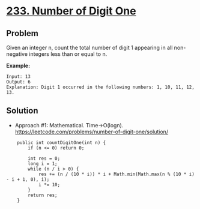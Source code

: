 # <a href='https://leetcode.com/problems/number-of-digit-one'>233. Number of Digit One</a>

## Problem
Given an integer n, count the total number of digit 1 appearing in all non-negative integers less than or equal to n.

<strong>Example:</strong>
```
Input: 13
Output: 6 
Explanation: Digit 1 occurred in the following numbers: 1, 10, 11, 12, 13.
```

## Solution
- Approach #1: Mathematical. Time->O(logn).
https://leetcode.com/problems/number-of-digit-one/solution/
```
    public int countDigitOne(int n) {
        if (n <= 0) return 0;
        
        int res = 0;
        long i = 1;
        while (n / i > 0) {
            res += (n / (10 * i)) * i + Math.min(Math.max(n % (10 * i) - i + 1, 0), i);
            i *= 10;
        }
        return res;
    }
```
